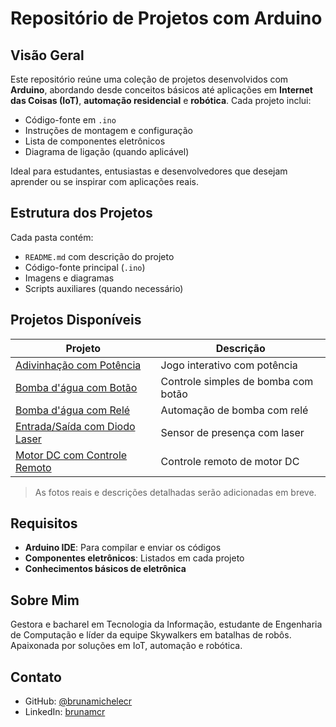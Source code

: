 # Repositório de Projetos com Arduino

## Visão Geral

Este repositório reúne uma coleção de projetos desenvolvidos com **Arduino**, abordando desde conceitos básicos até aplicações em **Internet das Coisas (IoT)**, **automação residencial** e **robótica**. Cada projeto inclui:

- Código-fonte em `.ino`
- Instruções de montagem e configuração
- Lista de componentes eletrônicos
- Diagrama de ligação (quando aplicável)

Ideal para estudantes, entusiastas e desenvolvedores que desejam aprender ou se inspirar com aplicações reais.

## Estrutura dos Projetos

Cada pasta contém:

- `README.md` com descrição do projeto
- Código-fonte principal (`.ino`)
- Imagens e diagramas
- Scripts auxiliares (quando necessário)

## Projetos Disponíveis

| Projeto | Descrição |
|--------|-----------|
| [Adivinhação com Potência](./adivinhacao_com_potencia) | Jogo interativo com potência |
| [Bomba d'água com Botão](./bomba_dagua_com_botao) | Controle simples de bomba com botão |
| [Bomba d'água com Relé](./bombacomrele) | Automação de bomba com relé |
| [Entrada/Saída com Diodo Laser](./entrada_e_saida_com_diodo_laser) | Sensor de presença com laser |
| [Motor DC com Controle Remoto](./motor_DC_com_controle_remoto) | Controle remoto de motor DC |

> As fotos reais e descrições detalhadas serão adicionadas em breve.

## Requisitos

- **Arduino IDE**: Para compilar e enviar os códigos
- **Componentes eletrônicos**: Listados em cada projeto
- **Conhecimentos básicos de eletrônica**

## Sobre Mim

Gestora e bacharel em Tecnologia da Informação, estudante de Engenharia de Computação e líder da equipe Skywalkers em batalhas de robôs. Apaixonada por soluções em IoT, automação e robótica.

## Contato

- GitHub: [@brunamichelecr](https://github.com/brunamichelecr)
- LinkedIn: [brunamcr](https://www.linkedin.com/in/brunamcr)
